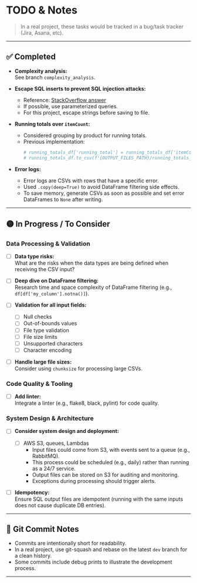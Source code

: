 # TODO & Notes

> In a real project, these tasks would be tracked in a bug/task tracker (Jira, Asana, etc).

---

## ✅ Completed

- **Complexity analysis:**  
  See branch `complexity_analysis`.

- **Escape SQL inserts to prevent SQL injection attacks:**

  - Reference: [StackOverflow answer](https://stackoverflow.com/questions/71604741/sql-sanitize-python)
  - If possible, use parameterized queries.
  - For this project, escape strings before saving to file.

- **Running totals over `itemCount`:**

  - Considered grouping by product for running totals.
  - Previous implementation:
    ```python
    # running_totals_df['running_total'] = running_totals_df['itemCount'].cumsum()
    # running_totals_df.to_csv(f'{OUTPUT_FILES_PATH}/running_totals_df.csv', index=False)
    ```

- **Error logs:**
  - Error logs are CSVs with rows that have a specific error.
  - Used `.copy(deep=True)` to avoid DataFrame filtering side effects.
  - To save memory, generate CSVs as soon as possible and set error DataFrames to `None` after writing.

---

## 🟡 In Progress / To Consider

### Data Processing & Validation

- [ ] **Data type risks:**  
       What are the risks when the data types are being defined when receiving the CSV input?

- [ ] **Deep dive on DataFrame filtering:**  
       Research time and space complexity of DataFrame filtering (e.g., `df[df['my_column'].notna()]`).

- [ ] **Validation for all input fields:**

  - [ ] Null checks
  - [ ] Out-of-bounds values
  - [ ] File type validation
  - [ ] File size limits
  - [ ] Unsupported characters
  - [ ] Character encoding

- [ ] **Handle large file sizes:**  
       Consider using `chunksize` for processing large CSVs.

### Code Quality & Tooling

- [ ] **Add linter:**  
       Integrate a linter (e.g., flake8, black, pylint) for code quality.

### System Design & Architecture

- [ ] **Consider system design and deployment:**

  - [ ] AWS S3, queues, Lambdas
    - Input files could come from S3, with events sent to a queue (e.g., RabbitMQ).
    - This process could be scheduled (e.g., daily) rather than running as a 24/7 service.
    - Output files can be stored on S3 for auditing and monitoring.
    - Exceptions during processing should trigger alerts.

- [ ] **Idempotency:**  
       Ensure SQL output files are idempotent (running with the same inputs does not cause duplicate DB entries).

---

## 📝 Git Commit Notes

- Commits are intentionally short for readability.
- In a real project, use git-squash and rebase on the latest `dev` branch for a clean history.
- Some commits include debug prints to illustrate the development process.

---
